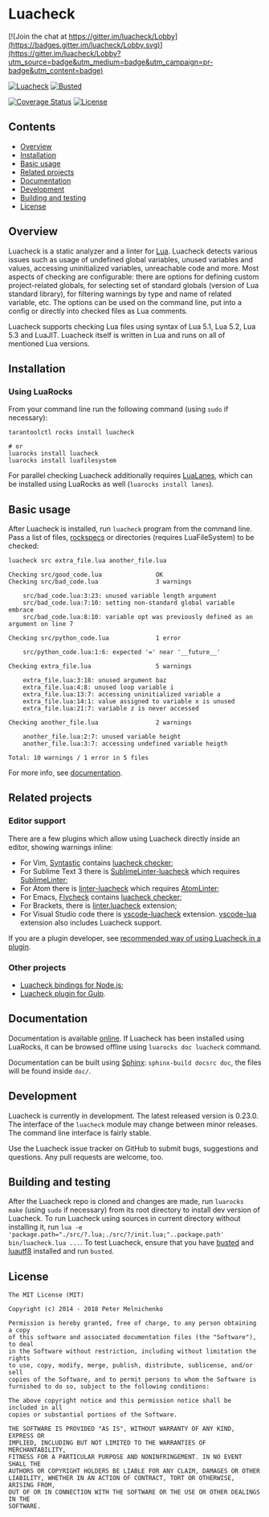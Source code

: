 # Luacheck

[![Join the chat at https://gitter.im/luacheck/Lobby](https://badges.gitter.im/luacheck/Lobby.svg)](https://gitter.im/luacheck/Lobby?utm_source=badge&utm_medium=badge&utm_campaign=pr-badge&utm_content=badge)

[![Luacheck](https://github.com/tarantool/luacheck/actions/workflows/luacheck.yml/badge.svg)](https://github.com/tarantool/luacheck/actions/workflows/luacheck.yml)
[![Busted](https://github.com/tarantool/luacheck/actions/workflows/busted.yml/badge.svg)](https://github.com/tarantool/luacheck/actions/workflows/busted.yml)
<!-- [![Windows build status](https://ci.appveyor.com/api/projects/status/pgox2vvelagw1fux/branch/master?svg=true&passingText=Windows%20build%20passing&failingText=Windows%20build%20failing)](https://ci.appveyor.com/project/tarantool/luacheck/branch/master) -->
[![Coverage Status](https://coveralls.io/repos/github/tarantool/luacheck/badge.svg?branch=upstream)](https://coveralls.io/github/tarantool/luacheck?branch=upstream)
[![License](https://img.shields.io/badge/License-MIT-brightgreen.svg)](LICENSE)

## Contents

* [Overview](#overview)
* [Installation](#installation)
* [Basic usage](#basic-usage)
* [Related projects](#related-projects)
* [Documentation](#documentation)
* [Development](#development)
* [Building and testing](#building-and-testing)
* [License](#license)

## Overview

Luacheck is a static analyzer and a linter for [Lua](http://www.lua.org). Luacheck detects various issues such as usage of undefined global variables, unused variables and values, accessing uninitialized variables, unreachable code and more. Most aspects of checking are configurable: there are options for defining custom project-related globals, for selecting set of standard globals (version of Lua standard library), for filtering warnings by type and name of related variable, etc. The options can be used on the command line, put into a config or directly into checked files as Lua comments.

Luacheck supports checking Lua files using syntax of Lua 5.1, Lua 5.2, Lua 5.3 and LuaJIT. Luacheck itself is written in Lua and runs on all of mentioned Lua versions.

## Installation

### Using LuaRocks

From your command line run the following command (using `sudo` if necessary):

```
tarantoolctl rocks install luacheck

# or
luarocks install luacheck
luarocks install luafilesystem
```

For parallel checking Luacheck additionally requires [LuaLanes](https://github.com/LuaLanes/lanes), which can be installed using LuaRocks as well (`luarocks install lanes`).
<!--
### Windows binary download

For Windows there is single-file 64-bit binary distribution, bundling Lua 5.3.4, Luacheck, LuaFileSystem, and LuaLanes using [LuaStatic](https://github.com/ers35/luastatic):
[download](https://github.com/tarantool/luacheck/releases/download/0.23.0/luacheck.exe).
 -->
## Basic usage

After Luacheck is installed, run `luacheck` program from the command line. Pass a list of files, [rockspecs](https://github.com/luarocks/luarocks/wiki/Rockspec-format) or directories (requires LuaFileSystem) to be checked:

```
luacheck src extra_file.lua another_file.lua
```

```
Checking src/good_code.lua               OK
Checking src/bad_code.lua                3 warnings

    src/bad_code.lua:3:23: unused variable length argument
    src/bad_code.lua:7:10: setting non-standard global variable embrace
    src/bad_code.lua:8:10: variable opt was previously defined as an argument on line 7

Checking src/python_code.lua             1 error

    src/python_code.lua:1:6: expected '=' near '__future__'

Checking extra_file.lua                  5 warnings

    extra_file.lua:3:18: unused argument baz
    extra_file.lua:4:8: unused loop variable i
    extra_file.lua:13:7: accessing uninitialized variable a
    extra_file.lua:14:1: value assigned to variable x is unused
    extra_file.lua:21:7: variable z is never accessed

Checking another_file.lua                2 warnings

    another_file.lua:2:7: unused variable height
    another_file.lua:3:7: accessing undefined variable heigth

Total: 10 warnings / 1 error in 5 files
```

For more info, see [documentation](https://luacheck.readthedocs.io/en/stable/).

## Related projects

### Editor support

There are a few plugins which allow using Luacheck directly inside an editor, showing warnings inline:

* For Vim, [Syntastic](https://github.com/vim-syntastic/syntastic) contains [luacheck checker](https://github.com/vim-syntastic/syntastic/wiki/Lua%3A---luacheck);
* For Sublime Text 3 there is [SublimeLinter-luacheck](https://packagecontrol.io/packages/SublimeLinter-luacheck) which requires [SublimeLinter](https://sublimelinter.readthedocs.io/en/latest/);
* For Atom there is [linter-luacheck](https://atom.io/packages/linter-luacheck) which requires [AtomLinter](https://github.com/steelbrain/linter);
* For Emacs, [Flycheck](http://www.flycheck.org/en/latest/) contains [luacheck checker](http://www.flycheck.org/en/latest/languages.html#lua);
* For Brackets, there is [linter.luacheck](https://github.com/Malcolm3141/brackets-luacheck) extension;
* For Visual Studio code there is [vscode-luacheck](https://marketplace.visualstudio.com/items?itemName=dwenegar.vscode-luacheck) extension. [vscode-lua](https://marketplace.visualstudio.com/items?itemName=trixnz.vscode-lua) extension also includes Luacheck support.

If you are a plugin developer, see [recommended way of using Luacheck in a plugin](http://luacheck.readthedocs.org/en/stable/cli.html#stable-interface-for-editor-plugins-and-tools).

### Other projects

* [Luacheck bindings for Node.js](https://www.npmjs.com/package/luacheck);
* [Luacheck plugin for Gulp](https://www.npmjs.com/package/gulp-luacheck).

## Documentation

Documentation is available [online](https://luacheck.readthedocs.io/en/stable/). If Luacheck has been installed using LuaRocks, it can be browsed offline using `luarocks doc luacheck` command.

Documentation can be built using [Sphinx](http://sphinx-doc.org/): `sphinx-build docsrc doc`, the files will be found inside `doc/`.

## Development

Luacheck is currently in development. The latest released version is 0.23.0. The interface of the `luacheck` module may change between minor releases. The command line interface is fairly stable.

Use the Luacheck issue tracker on GitHub to submit bugs, suggestions and questions. Any pull requests are welcome, too.

## Building and testing

After the Luacheck repo is cloned and changes are made, run `luarocks make` (using `sudo` if necessary) from its root directory to install dev version of Luacheck. To run Luacheck using sources in current directory without installing it, run `lua -e 'package.path="./src/?.lua;./src/?/init.lua;"..package.path' bin/luacheck.lua ...`. To test Luacheck, ensure that you have [busted](http://olivinelabs.com/busted/) and [luautf8](https://github.com/starwing/luautf8) installed and run `busted`.

## License

```
The MIT License (MIT)

Copyright (c) 2014 - 2018 Peter Melnichenko

Permission is hereby granted, free of charge, to any person obtaining a copy
of this software and associated documentation files (the "Software"), to deal
in the Software without restriction, including without limitation the rights
to use, copy, modify, merge, publish, distribute, sublicense, and/or sell
copies of the Software, and to permit persons to whom the Software is
furnished to do so, subject to the following conditions:

The above copyright notice and this permission notice shall be included in all
copies or substantial portions of the Software.

THE SOFTWARE IS PROVIDED "AS IS", WITHOUT WARRANTY OF ANY KIND, EXPRESS OR
IMPLIED, INCLUDING BUT NOT LIMITED TO THE WARRANTIES OF MERCHANTABILITY,
FITNESS FOR A PARTICULAR PURPOSE AND NONINFRINGEMENT. IN NO EVENT SHALL THE
AUTHORS OR COPYRIGHT HOLDERS BE LIABLE FOR ANY CLAIM, DAMAGES OR OTHER
LIABILITY, WHETHER IN AN ACTION OF CONTRACT, TORT OR OTHERWISE, ARISING FROM,
OUT OF OR IN CONNECTION WITH THE SOFTWARE OR THE USE OR OTHER DEALINGS IN THE
SOFTWARE.
```
